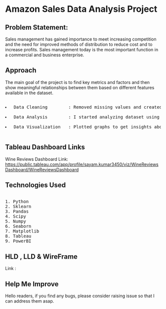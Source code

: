 # Amazon Sales Data Analysis Project
## Problem Statement:

<p>Sales management has gained importance to meet increasing competition and the need for improved methods of distribution to reduce cost and to increase profits. Sales management today is the most important function in a commercial and business enterprise.</p>

## Approach
<p>The main goal of the project is to find key metrics and factors and then show meaningful relationships between them based on different features available in the dataset.</p>
<pre> 
<li> Data Cleaning        : Removed missing values and created new features as per insights.</li>
<li> Data Analysis        : I started analyzing dataset using Pandas,Numpy,Matplotlib and Seaborn. </li>
<li> Data Visualization   : Plotted graphs to get insights about dependent and independent variables. Also used Tableau and PowerBI for data visulization. </li>
</pre>

## Tableau Dashboard Links
Wine Reviews Dashboard Link: https://public.tableau.com/app/profile/sayam.kumar3450/viz/WineReviewsDashboard/WineReviewsDashboard

## Technologies Used
<pre> 
1. Python 
2. Sklearn
3. Pandas
4. Scipy
5. Numpy
6. Seaborn
7. Matplotlib
8. Tableau 
9. PowerBI 
</pre>

## HLD , LLD & WireFrame
Link : 

## Help Me Improve
<p> Hello readers, if you find any bugs, please consider raising issue so that I can address them asap.</p>
